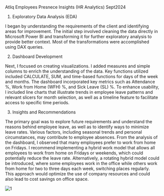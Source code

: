 Atliq Employees Presnece Insights (HR Analytics) Sept2024

 
1. Exploratory Data Analysis (EDA)

I began by understanding the requirements of the client and identifying areas for improvement.
 The initial step involved cleaning the data directly in Microsoft Power BI and transforming it for further exploratory analysis to provide better context. 
Most of the transformations were accomplished using DAX queries.

2. Dashboard Development

Next, I focused on creating visualizations. I added measures and simple columns to enrich the understanding of the data. 
Key functions utilized included CALCULATE, SUM, and time-based functions for days of the week and months. 
The dashboard incorporated key metrics such as Attendance %, Work from Home (WFH) %, and Sick Leave (SL) %.
To enhance usability, I included line charts that illustrate trends in employee leave patterns and relevant slicers for month selection, as well as a timeline feature to facilitate access to specific time periods.

3. Insights and Recommendations

The primary goal was to explore future requirements and understand the reasons behind employee leave, as well as to identify ways to minimize leave rates. Various factors,
 including seasonal trends and personal circumstances, may contribute to employee absences.
From the analysis of the dashboard, I observed that many employees prefer to work from home on Fridays. 
I recommend implementing a hybrid work model that allows all employees to work from home on Fridays or weekends, 
which could potentially reduce the leave rate. Alternatively, a rotating hybrid model could be introduced, where some employees work in the office while others work from home for two to three days each week, switching places regularly. 
This approach would optimize the use of company resources and could also lead to cost savings on office space.

![1](https://github.com/user-attachments/assets/682dcf47-5f1d-40d5-b2f5-aece90047066)
